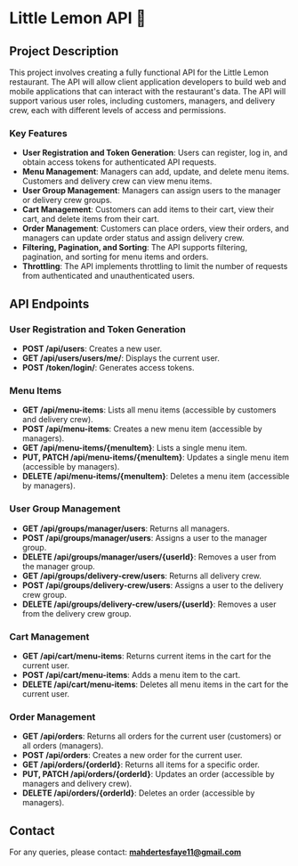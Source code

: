 # Little Lemon API 🍋


## Project Description

This project involves creating a fully functional API for the Little Lemon restaurant. The API will allow client application developers to build web and mobile applications that can interact with the restaurant's data. The API will support various user roles, including customers, managers, and delivery crew, each with different levels of access and permissions.

### Key Features

- **User Registration and Token Generation**: Users can register, log in, and obtain access tokens for authenticated API requests.
- **Menu Management**: Managers can add, update, and delete menu items. Customers and delivery crew can view menu items.
- **User Group Management**: Managers can assign users to the manager or delivery crew groups.
- **Cart Management**: Customers can add items to their cart, view their cart, and delete items from their cart.
- **Order Management**: Customers can place orders, view their orders, and managers can update order status and assign delivery crew.
- **Filtering, Pagination, and Sorting**: The API supports filtering, pagination, and sorting for menu items and orders.
- **Throttling**: The API implements throttling to limit the number of requests from authenticated and unauthenticated users.

## API Endpoints

### User Registration and Token Generation

- **POST /api/users**: Creates a new user.
- **GET /api/users/users/me/**: Displays the current user.
- **POST /token/login/**: Generates access tokens.

### Menu Items

- **GET /api/menu-items**: Lists all menu items (accessible by customers and delivery crew).
- **POST /api/menu-items**: Creates a new menu item (accessible by managers).
- **GET /api/menu-items/{menuItem}**: Lists a single menu item.
- **PUT, PATCH /api/menu-items/{menuItem}**: Updates a single menu item (accessible by managers).
- **DELETE /api/menu-items/{menuItem}**: Deletes a menu item (accessible by managers).

### User Group Management

- **GET /api/groups/manager/users**: Returns all managers.
- **POST /api/groups/manager/users**: Assigns a user to the manager group.
- **DELETE /api/groups/manager/users/{userId}**: Removes a user from the manager group.
- **GET /api/groups/delivery-crew/users**: Returns all delivery crew.
- **POST /api/groups/delivery-crew/users**: Assigns a user to the delivery crew group.
- **DELETE /api/groups/delivery-crew/users/{userId}**: Removes a user from the delivery crew group.

### Cart Management

- **GET /api/cart/menu-items**: Returns current items in the cart for the current user.
- **POST /api/cart/menu-items**: Adds a menu item to the cart.
- **DELETE /api/cart/menu-items**: Deletes all menu items in the cart for the current user.

### Order Management

- **GET /api/orders**: Returns all orders for the current user (customers) or all orders (managers).
- **POST /api/orders**: Creates a new order for the current user.
- **GET /api/orders/{orderId}**: Returns all items for a specific order.
- **PUT, PATCH /api/orders/{orderId}**: Updates an order (accessible by managers and delivery crew).
- **DELETE /api/orders/{orderId}**: Deletes an order (accessible by managers).



## Contact

For any queries, please contact: **mahdertesfaye11@gmail.com**

